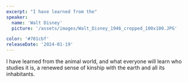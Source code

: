 ```yaml
---
excerpt: "I have learned from the"
speaker:
  name: 'Walt Disney'
  picture: '/assets/images/Walt_Disney_1946_cropped_100x100.JPG'

color: '#701cbf'
releaseDate: '2024-01-19'
---
```

I have learned from the animal world, and what everyone will learn who studies it is, a renewed sense of kinship with the earth and all its inhabitants.
